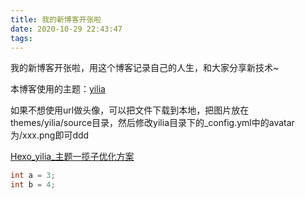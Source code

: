 ```yaml
---
title: 我的新博客开张啦
date: 2020-10-29 22:43:47
tags:
---
```

我的新博客开张啦，用这个博客记录自己的人生，和大家分享新技术~

本博客使用的主题：[yilia](https://github.com/litten/hexo-theme-yilia)

如果不想使用url做头像，可以把文件下载到本地，把图片放在themes/yilia/source目录，然后修改yilia目录下的_config.yml中的avatar为/xxx.png即可ddd

[Hexo_yilia_主题一揽子优化方案](https://cloudy-liu.github.io/2018/04/07/Hexo_yilia_%E4%B8%BB%E9%A2%98%E4%B8%80%E6%8F%BD%E5%AD%90%E4%BC%98%E5%8C%96%E6%96%B9%E6%A1%88/)

```java
int a = 3;
int b = 4;
```

